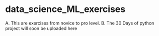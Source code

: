 # data_science_ML_exercises
A. This are exercises from novice to pro level. B. The 30 Days of python project will soon be uploaded here
